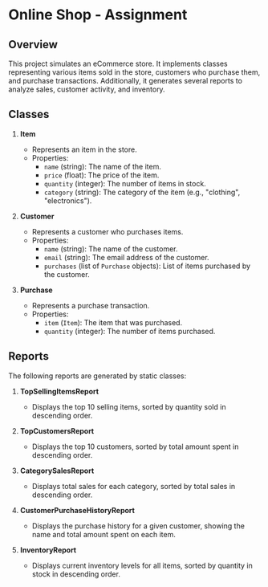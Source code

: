 # **Online Shop - Assignment**

## **Overview**

This project simulates an eCommerce store. It implements classes representing various items sold in the store, customers who purchase them, and purchase transactions. Additionally, it generates several reports to analyze sales, customer activity, and inventory.

## **Classes**

1. **Item**
   - Represents an item in the store.
   - Properties:
     - `name` (string): The name of the item.
     - `price` (float): The price of the item.
     - `quantity` (integer): The number of items in stock.
     - `category` (string): The category of the item (e.g., "clothing", "electronics").
   
2. **Customer**
   - Represents a customer who purchases items.
   - Properties:
     - `name` (string): The name of the customer.
     - `email` (string): The email address of the customer.
     - `purchases` (list of `Purchase` objects): List of items purchased by the customer.

3. **Purchase**
   - Represents a purchase transaction.
   - Properties:
     - `item` (`Item`): The item that was purchased.
     - `quantity` (integer): The number of items purchased.

## **Reports**

The following reports are generated by static classes:

1. **TopSellingItemsReport**
   - Displays the top 10 selling items, sorted by quantity sold in descending order.

2. **TopCustomersReport**
   - Displays the top 10 customers, sorted by total amount spent in descending order.

3. **CategorySalesReport**
   - Displays total sales for each category, sorted by total sales in descending order.

4. **CustomerPurchaseHistoryReport**
   - Displays the purchase history for a given customer, showing the name and total amount spent on each item.

5. **InventoryReport**
   - Displays current inventory levels for all items, sorted by quantity in stock in descending order.
